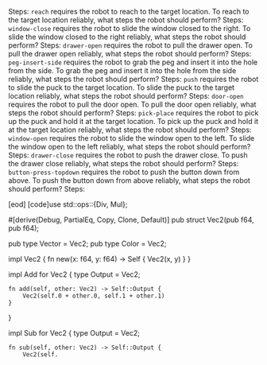 
Steps:
`reach` requires the robot to reach to the target location.
To reach to the target location reliably, what steps the robot should perform?
Steps:
`window-close` requires the robot to slide the window closed to the right.
To slide the window closed to the right reliably, what steps the robot should perform?
Steps:
`drawer-open` requires the robot to pull the drawer open.
To pull the drawer open reliably, what steps the robot should perform?
Steps:
`peg-insert-side` requires the robot to grab the peg and insert it into the hole from the side.
To grab the peg and insert it into the hole from the side reliably, what steps the robot should perform?
Steps:
`push` requires the robot to slide the puck to the target location.
To slide the puck to the target location reliably, what steps the robot should perform?
Steps:
`door-open` requires the robot to pull the door open.
To pull the door open reliably, what steps the robot should perform?
Steps:
`pick-place` requires the robot to pick up the puck and hold it at the target location.
To pick up the puck and hold it at the target location reliably, what steps the robot should perform?
Steps:
`window-open` requires the robot to slide the window open to the left.
To slide the window open to the left reliably, what steps the robot should perform?
Steps:
`drawer-close` requires the robot to push the drawer close.
To push the drawer close reliably, what steps the robot should perform?
Steps:
`button-press-topdown` requires the robot to push the button down from above.
To push the button down from above reliably, what steps the robot should perform?
Steps:




[eod] [code]use std::ops::{Div, Mul};

#[derive(Debug, PartialEq, Copy, Clone, Default)]
pub struct Vec2(pub f64, pub f64);

pub type Vector = Vec2;
pub type Color = Vec2;

impl Vec2 {
    fn new(x: f64, y: f64) -> Self {
        Vec2(x, y)
    }
}

impl Add for Vec2 {
    type Output = Vec2;

    fn add(self, other: Vec2) -> Self::Output {
        Vec2(self.0 + other.0, self.1 + other.1)
    }
}

impl Sub for Vec2 {
    type Output = Vec2;

    fn sub(self, other: Vec2) -> Self::Output {
        Vec2(self.